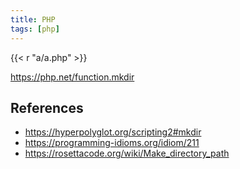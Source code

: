 ```yaml
---
title: PHP
tags: [php]
---
```


{{< r "a/a.php" >}}

<https://php.net/function.mkdir>

## References

- <https://hyperpolyglot.org/scripting2#mkdir>
- <https://programming-idioms.org/idiom/211>
- <https://rosettacode.org/wiki/Make_directory_path>
